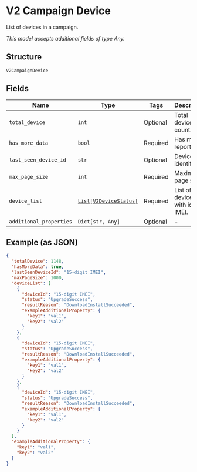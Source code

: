 
# V2 Campaign Device

List of devices in a campaign.

*This model accepts additional fields of type Any.*

## Structure

`V2CampaignDevice`

## Fields

| Name | Type | Tags | Description |
|  --- | --- | --- | --- |
| `total_device` | `int` | Optional | Total device count. |
| `has_more_data` | `bool` | Required | Has more report flag. |
| `last_seen_device_id` | `str` | Optional | Device identifier. |
| `max_page_size` | `int` | Required | Maximum page size. |
| `device_list` | [`List[V2DeviceStatus]`](../../doc/models/v2-device-status.md) | Required | List of devices with id in IMEI. |
| `additional_properties` | `Dict[str, Any]` | Optional | - |

## Example (as JSON)

```json
{
  "totalDevice": 1148,
  "hasMoreData": true,
  "lastSeenDeviceId": "15-digit IMEI",
  "maxPageSize": 1000,
  "deviceList": [
    {
      "deviceId": "15-digit IMEI",
      "status": "UpgradeSuccess",
      "resultReason": "DownloadInstallSucceeded",
      "exampleAdditionalProperty": {
        "key1": "val1",
        "key2": "val2"
      }
    },
    {
      "deviceId": "15-digit IMEI",
      "status": "UpgradeSuccess",
      "resultReason": "DownloadInstallSucceeded",
      "exampleAdditionalProperty": {
        "key1": "val1",
        "key2": "val2"
      }
    },
    {
      "deviceId": "15-digit IMEI",
      "status": "UpgradeSuccess",
      "resultReason": "DownloadInstallSucceeded",
      "exampleAdditionalProperty": {
        "key1": "val1",
        "key2": "val2"
      }
    }
  ],
  "exampleAdditionalProperty": {
    "key1": "val1",
    "key2": "val2"
  }
}
```

